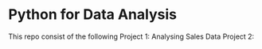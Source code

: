 # Python for Data Analysis

This repo consist of the following
  Project 1: Analysing Sales Data
  Project 2:
